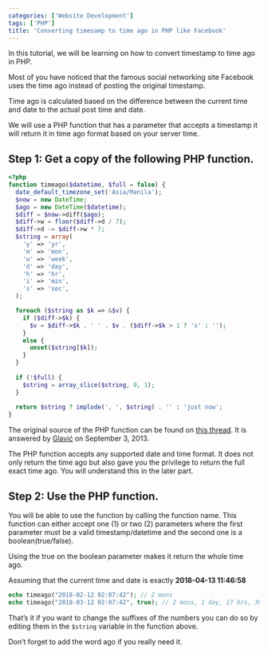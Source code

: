 ```yaml
---
categories: ['Website Development']
tags: ['PHP']
title: 'Converting timesamp to time ago in PHP like Facebook'
---
```

In this tutorial, we will be learning on how to convert timestamp to time ago in PHP.

Most of you have noticed that the famous social networking site Facebook uses the time ago instead of posting the original timestamp.

Time ago is calculated based on the difference between the current time and date to the actual post time and date.

We will use a PHP function that has a parameter that accepts a timestamp it will return it in time ago format based on your server time.

## Step 1: Get a copy of the following PHP function.
```php
<?php
function timeago($datetime, $full = false) {
  date_default_timezone_set('Asia/Manila');
  $now = new DateTime;
  $ago = new DateTime($datetime);
  $diff = $now->diff($ago);
  $diff->w = floor($diff->d / 7);
  $diff->d -= $diff->w * 7;
  $string = array(
    'y' => 'yr',
    'm' => 'mon',
    'w' => 'week',
    'd' => 'day',
    'h' => 'hr',
    'i' => 'min',
    's' => 'sec',
  );

  foreach ($string as $k => &$v) {
    if ($diff->$k) {
      $v = $diff->$k . ' ' . $v . ($diff->$k > 1 ? 's' : '');
    } 
    else {
      unset($string[$k]);
    }
  }
  
  if (!$full) {
    $string = array_slice($string, 0, 1);
  }
  
  return $string ? implode(', ', $string) . '' : 'just now';
}
```

The original source of the PHP function can be found on [this thread](https://stackoverflow.com/questions/1416697/converting-timestamp-to-time-ago-in-php-e-g-1-day-ago-2-days-ago). It is answered by [Glavić](https://stackoverflow.com/users/67332/glavi%C4%87) on September 3, 2013.

The PHP function accepts any supported date and time format. It does not only return the time ago but also gave you the privilege to return the full exact time ago. You will understand this in the later part.

## Step 2: Use the PHP function.
You will be able to use the function by calling the function name. This function can either accept one (1) or two (2) parameters where the first parameter must be a valid timestamp/datetime and the second one is a boolean(true/false).

Using the true on the boolean parameter makes it return the whole time ago.

Assuming that the current time and date is exactly **2018-04-13 11:46:58**

```php
echo timeago("2018-02-12 02:07:42"); // 2 mons
echo timeago("2018-03-12 02:07:42", true); // 2 mons, 1 day, 17 hrs, 39 mins, 16 secs
```

That’s it if you want to change the suffixes of the numbers you can do so by editing them in the `$string` variable in the function above.

Don’t forget to add the word ago if you really need it.
